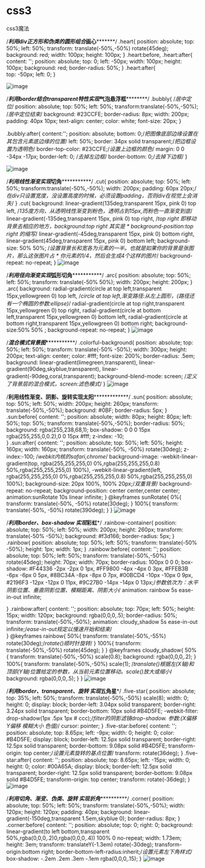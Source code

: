 # css3
css3魔法

/***********************利用div正方形和伪类的圆形组合*****画心*************************/
.heart{
	position: absolute;
	top: 50%;
	left: 50%;
	transform: translate(-50%,-50%) rotate(45deg);
	background: red;
	width: 100px;
	height: 100px;
}
.heart:before,
.heart:after{
	content: '';
	position: absolute;
	top: 0;
	left: -50px;
	width: 100px;
	height: 100px;
	background: red;
	border-radius: 50%;
}
.heart:after{	
	top: -50px;
	left: 0;
}

![image](https://github.com/ZhaoYLi/css3/blob/master/img/heart.jpg)


/***************利用border结合transparent特性实现*****气泡悬浮框******************/
.bubbly{
	/*居中定位*/
	position: absolute;
	top: 50%;
	left: 50%;
	transform:translate(-50%,-50%);
	/*居中定位结束*/
	background: #23CCFE;
	border-radius: 8px;
	width: 200px;
	padding: 40px 10px;
	text-align: center;
	color: white;
	font-size: 20px;
}

.bubbly:after{
	content:'';
	position: absolute;
	bottom: 0;/*把图像底部边缘设置在其包含元素底边缘的位置*/
	left: 50%;
	border: 34px solid transparent;/*把边框设置为透明色*/
	border-top-color: #23CCFE;/*设置上边框的颜色*/ 
	margin: 0 0 -34px -17px;
	border-left: 0;	/*去掉左边框*/
	border-bottom: 0;/*去掉下边框*/
}

![image](https://github.com/ZhaoYLi/css3/blob/master/img/bubbly.jpg)


/***********************利用线性渐变实现*****切角*****************************/
.cut{
	position: absolute;
	top: 50%;
	left: 50%;
	transform:translate(-50%,-50%);
	width: 200px;
	padding: 60px 20px;/*在div只设置宽度，没设置高度的时候，必须设置padding，否则div在视觉上会消失*/
}
.cut{
	background:
	 linear-gradient(135deg,transparent 15px, pink 0)
	 top left,  /*135度方向，从透明线性渐变到粉色，透明占到15px,而粉色一直渐变到底*/
	 linear-gradient(-135deg,transparent 15px, pink 0)
	 top right,
	 /*top right 即移动背景去相应的地方，background:top right 其实是
	  * background-position:top right 的缩写*/
	 linear-gradient(-45deg,transparent 15px, pink 0)
	 bottom right,
	 linear-gradient(45deg,transparent 15px, pink 0)
	 bottom left;
	 background-size: 50% 50%; 
	 /*设置背景长和宽各为元素的一半。也就是如果你的背景是张图片，那么这张图片占
	  * 你元素的1/4，然后会生成4个这样的图片*/
	 background-repeat: no-repeat;
}
![image](https://github.com/ZhaoYLi/css3/blob/master/img/cut.jpg)


/***********************利用径向渐变实现*****弧形切角*****************************/
.arc{
	position: absolute;
	top: 50%;
	left: 50%;
	transform: translate(-50% 50%);
	width: 200px;
	height: 200px;
}
.arc{
	background:
	radial-gradient(circle at top left,transparent 15px,yellowgreen 0)
	top left,
	/*circle at top left,渐变路径:从左上圆形，(路径还有一个椭圆的参数:ellipse)*/ 
	radial-gradient(circle at top right,transparent 15px,yellowgreen 0)
	top right, 
	radial-gradient(circle at bottom left,transparent 15px,yellowgreen 0)
	bottom left, 
	radial-gradient(circle at bottom right,transparent 15px,yellowgreen 0)
	bottom right;
	background-size:50% 50% ;
	background-repeat: no-repeat;
}
![image](https://github.com/ZhaoYLi/css3/blob/master/img/arc.jpg)


/***********************混合模式背景图**********************************/
.colorful-background{
	position: absolute;
	top: 50%;
	left: 50%;
	transform: translate(-50% -50%);
	width: 300px;
	height: 200px;
    text-align: center;
    color: #fff;
    font-size: 200%;
    border-radius: .5em;
    background: 
       linear-gradient(limegreen,transparent),
       linear-gradient(90deg,skyblue,transparent),
       linear-gradient(-90deg,coral,transparent);
    background-blend-mode: screen;
    /*定义了背景层的混合模式，screen:滤色模式*/
}
![image](https://github.com/ZhaoYLi/css3/blob/master/img/colorful-background.jpg)


/********************利用线性渐变、阴影、旋转实现太阳*********************************/
.sun{
	position: absolute;
	top: 50%;
	left: 50%;
	width: 200px;
	height: 260px;
	transform: translate(-50%,-50%);
	background: #0BF;
	border-radius: 5px;
}
.sun:before{
	content: '';
	position: absolute;
	width: 80px;
	height: 80px;
	left: 50%;
	top: 50%;
	transform: translate(-50%,-50%);
	border-radius: 50%;
	background: rgba(255,238,68,1);
	box-shadow: 0 0 0 15px rgba(255,255,0,0.2),0 0 15px #fff;
	z-index: -10;	
}
.sun:after{
	content: '';
	position: absolute;
	top: 50%;
	left: 50%;
	height: 160px;
	width: 160px;
	transform: translate(-50%, -50%) rotate(30deg);
	z-index:-100;
	/*webkit内核的safari,chrome*/
	background-image: 
	-webkit-linear-gradient(top, rgba(255,255,255,0) 0%,rgba(255,255,255,0.8) 50%,rgba(255,255,255,0) 100%),
	-webkit-linear-gradient(left, rgba(255,255,255,0) 0%,rgba(255,255,255,0.8) 50%,rgba(255,255,255,0) 100%);
	background-size: 20px 100%, 100% 20px;/*双重背景*/
	background-repeat: no-repeat;
	background-position: center center,center center;
	animation:sunRotate 10s linear infinite;
}
@keyframes sunRotate{
	0%{
		transform: translate(-50%, -50%) rotate(30deg);
	  }
	100%{
		transform: translate(-50%, -50%) rotate(390deg);
		}
}
![image](https://github.com/ZhaoYLi/css3/blob/master/img/sun.gif)


/***********************利用border、box-shadow 实现*****彩虹*******************/
.rainbow-container{
	position: absolute;
	top: 50%;
	left: 50%;
	width: 200px;
	height: 260px;
	transform: translate(-50% -50%);
	background: #f3d166;
	border-radius: 5px;
}
.rainbow{
	position: absolute;
	top: 50%;
	left: 50%;
	transform: translate(-50% -50%);
	height: 1px;
	width: 1px;
}
.rainbow:before{
	content: '';
	position: absolute;
	top: 50%;
	left: 50%;
	transform: translate(-50%,-50%) rotate(45deg);
	height: 70px;
	width: 70px;
	border-radius: 100px 0 0 0;
	box-shadow: 
	        #F44336 -2px -2px 0 1px,
            #FF9800 -4px -4px 0 3px,
            #FFEB3B -6px -6px 0 5px,
            #8BC34A -8px -8px 0 7px,
            #00BCD4 -10px -10px 0 9px,
            #2196F3 -12px -12px 0 11px,
            #9C27B0 -14px -14px 0 13px;/*参数依次为：水平阴影位置、垂直阴影位置、模糊距离、阴影大小*/
            animation: rainbow 5s ease-in-out infinite;
	
}
.rainbow:after{ 
	content: '';
	position: absolute;
	top: 70px;
	left: 50%;
	height: 15px;
	width: 120px;
	background: rgba(0,0,0,.5);
	border-radius: 50%;
	transform: translate(-50%,-50%);
	animation: cloudy_shadow 5s ease-in-out infinite;/*ease-in-out规定以慢速开始和结束*/	
}
@keyframes rainbow{
	50%{
		transform: translate(-50%,-55%) rotate(30deg);/*rotate()顺时针旋转*/
	}
	100%{
		transform: translate(-50%,-50%) rotate(45deg);
	}
}
@keyframes cloudy_shadow{
	50%{
		transform: translate(-50%,-50%) scale(0.8);
		background: rgba(0,0,0,.2);
	}
	100%{
		transform: translate(-50%,-50%) scale(1); /*translate()根据左(X轴)和顶部(Y轴)位置给定的参数，从当前元素位置移动。scale()放大或缩小*/
		background: rgba(0,0,0,.5);
	}
}
![image](https://github.com/ZhaoYLi/css3/blob/master/img/rainbow.gif)


/***********************利用border、transparent、旋转 实现*****五角星*******************/
.five-star{
	position: absolute;
	top: 35%;
	left: 50%;
	transform: translate(-50%,-50%) scale(8);
	width: 0;
	height: 0;
	display: block;
	border-left: 3.04px solid transparent;
	border-right: 3.24px solid transparent;
	border-bottom: 10px solid #B4D5FE;
	-webkit-filter: drop-shadow(1px .5px 1px # ccc);/*filter的阴影滤镜drop-shadow. 参数:(X偏移  Y偏移 模糊大小  色值)*/
	cursor: pointer;
}
.five-star:before{
	content: '';
	position: absolute;
	top: 8.65px;
	left: -9px;
	width: 0;
	height: 0;
	color: #B4D5FE;
	display: block;
	border-left: 12.5px solid transparent;
	border-right: 12.5px solid transparent;
	border-bottom: 9.08px solid #B4D5FE;
	transform-origin: top center;/*设置元素旋转的基点位置*/
	transform: rotate(36deg);
}
.five-star:after{
	content: '';
	position: absolute;
	top: 8.65px;
	left: -15px;
	width: 0;
	height: 0;
	color: #00A65A;
	display: block;
	border-left: 12.5px solid transparent;
    border-right: 12.5px solid transparent;
    border-bottom: 9.08px solid #B4D5FE;
    transform-origin: top center;
    transform: rotate(-36deg);
}
![image](https://github.com/ZhaoYLi/css3/blob/master/img/five-star.jpg)


/**************利用切角、渐变、伪类、旋转 实现*****折角*******************/
.corner{
	position: absolute;
	top: 50%;
	left: 50%;
	transform: translate(-50%,-50%);
	width: 120px;
	height: 120px;
	padding: 40px;
	background: linear-gradient(-150deg,transparent 1.5em,skyblue 0);
	border-radius: 8px;
}
.corner:before{
	content: '';
	position: absolute;
	top: 0;
	right: 0;
	background:
	  linear-gradient(to left bottom,transparent 50%,rgba(0,0,0,.2)0,rgba(0,0,0,.4)) 100% 0 no-repeat;
    width: 1.73em;
    height: 3em;
    transform: translateY(-1.3em) rotate(-30deg);
    transform-origin:bottom right;
    border-bottom-left-radius:inherit;/*设置元素左下角样式*/
    box-shadow: -.2em .2em .3em -.1em rgba(0,0,0,.15);
}
![image](https://github.com/ZhaoYLi/css3/blob/master/img/corner.jpg)
